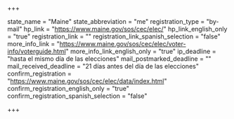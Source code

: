 +++

state_name = "Maine"
state_abbreviation = "me"
registration_type = "by-mail"
hp_link = "https://www.maine.gov/sos/cec/elec/"
hp_link_english_only = "true"
registration_link = ""
registration_link_spanish_selection = "false"
more_info_link = "https://www.maine.gov/sos/cec/elec/voter-info/voterguide.html"
more_info_link_english_only = "true"
ip_deadline = "hasta el mismo día de las elecciones"
mail_postmarked_deadline = ""
mail_received_deadline = "21 días antes del día de las elecciones"
confirm_registration = "https://www.maine.gov/sos/cec/elec/data/index.html"
confirm_registration_english_only = "true"
confirm_registration_spanish_selection = "false"

+++